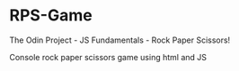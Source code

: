 # RPS-Game
The Odin Project - JS Fundamentals - Rock Paper Scissors!


Console rock paper scissors game using html and JS

